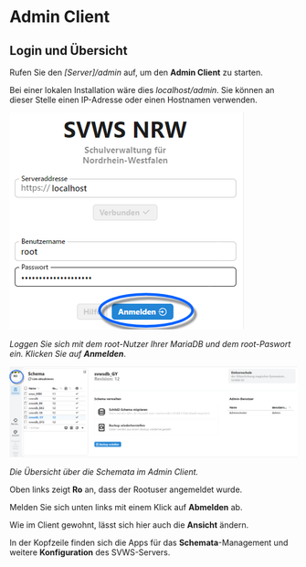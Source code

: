 # Admin Client

## Login und Übersicht
Rufen Sie den _[Server]/admin_ auf, um den **Admin Client** zu starten.

Bei einer lokalen Installation wäre dies _localhost/admin_. Sie können an dieser Stelle einen IP-Adresse oder einen Hostnamen verwenden.

![Login Screen des Admin clients: root und password werden benötigt.](./graphics/svwsclient_adminclient_login.png "Login Screen des Admin Clients.")

*Loggen Sie sich mit dem root-Nutzer Ihrer MariaDB und dem root-Paswort ein. Klicken Sie auf **Anmelden***.

![Übersicht der Schemata im Admin Client.](./graphics/SVWS_adminclient.png "Übersicht der Schemata im Admin Client.")

*Die Übersicht über die Schemata im Admin Client.*

Oben links zeigt **Ro** an, dass der Rootuser angemeldet wurde.

Melden Sie sich unten links mit einem Klick auf **Abmelden** ab.

Wie im Client gewohnt, lässt sich hier auch die **Ansicht** ändern.

In der Kopfzeile finden sich die Apps für das **Schemata**-Management und weitere **Konfiguration** des SVWS-Servers.



